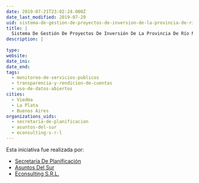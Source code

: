 ```yaml
---
date: 2019-07-21T23:02:24.000Z
date_last_modified: 2019-07-29
uid: sistema-de-gestion-de-proyectos-de-inversion-de-la-provincia-de-rio-negro
title: |
  Sistema De Gestión De Proyectos De Inversión De La Provincia De Río Negro
description: |
  
type: 
website: 
date_ini: 
date_end: 
tags:
  - monitoreo-de-servicios-publicos
  - transparencia-y-rendicion-de-cuentas
  - uso-de-datos-abiertos
cities: 
  - Viedma
  - La Plata
  - Buenos Aires
organizations_uids:
  - secretaria-de-planificacion
  - asuntos-del-sur
  - econsulting-s-r-l
---
```


Esta iniciativa fue realizada por:

- [Secretaría De Planificación](/organizaciones/secretaria-de-planificacion)
- [Asuntos Del Sur](/organizaciones/asuntos-del-sur)
- [Econsulting S.R.L.](/organizaciones/econsulting-s-r-l)
